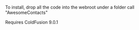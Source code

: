 To install, drop all the code into the webroot under a folder call "AwesomeContacts"

Requires ColdFusion 9.0.1